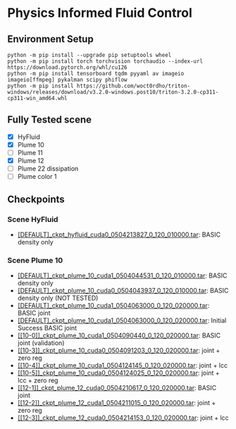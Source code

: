 # Physics Informed Fluid Control

## Environment Setup
```shell
python -m pip install --upgrade pip setuptools wheel
python -m pip install torch torchvision torchaudio --index-url https://download.pytorch.org/whl/cu126
python -m pip install tensorboard tqdm pyyaml av imageio imageio[ffmpeg] pykalman scipy phiflow
python -m pip install https://github.com/woct0rdho/triton-windows/releases/download/v3.2.0-windows.post10/triton-3.2.0-cp311-cp311-win_amd64.whl
```

## Fully Tested scene

- [x] HyFluid
- [x] Plume 10
- [ ] Plume 11
- [x] Plume 12
- [ ] Plume 22 dissipation
- [ ] Plume color 1

## Checkpoints

### Scene HyFluid

- [[DEFAULT]_ckpt_hyfluid_cuda0_0504213827_0_120_010000.tar](history/density/%5BDEFAULT%5D_ckpt_hyfluid_cuda0_0504213827_0_120_010000.tar): BASIC density only

### Scene Plume 10

- [[DEFAULT]_ckpt_plume_10_cuda1_0504044531_0_120_010000.tar](history/density/%5BDEFAULT%5D_ckpt_plume_10_cuda1_0504044531_0_120_010000.tar): BASIC density only
- [[DEFAULT]_ckpt_plume_10_cuda0_0504043937_0_120_010000.tar](history/density/%5BDEFAULT%5D_ckpt_plume_10_cuda0_0504043937_0_120_010000.tar): BASIC density only (NOT TESTED)
- [[DEFAULT]_ckpt_plume_10_cuda1_0504063000_0_120_020000.tar](history/joint/%5BDEFAULT%5D_ckpt_plume_10_cuda1_0504063000_0_120_020000.tar): BASIC joint
- [[DEFAULT]_ckpt_plume_10_cuda1_0504063000_0_120_020000.tar](history/joint/%5BDEFAULT%5D_ckpt_plume_10_cuda1_0504063000_0_120_020000.tar): Initial Success BASIC joint
- [[[10-0]]_ckpt_plume_10_cuda1_0504090440_0_120_020000.tar](history/joint/%5B%5B10-0%5D%5D_ckpt_plume_10_cuda1_0504090440_0_120_020000.tar): BASIC joint (validation)
- [[[10-3]]_ckpt_plume_10_cuda0_0504091203_0_120_020000.tar](history/joint/%5B%5B10-3%5D%5D_ckpt_plume_10_cuda0_0504091203_0_120_020000.tar): joint + zero reg
- [[[10-4]]_ckpt_plume_10_cuda1_0504124145_0_120_020000.tar](history/joint/%5B%5B10-4%5D%5D_ckpt_plume_10_cuda1_0504124145_0_120_020000.tar): joint + lcc
- [[[10-5]]_ckpt_plume_10_cuda0_0504124025_0_120_020000.tar](history/joint/%5B%5B10-5%5D%5D_ckpt_plume_10_cuda0_0504124025_0_120_020000.tar): joint + lcc + zero reg
- [[[12-1]]_ckpt_plume_12_cuda0_0504210617_0_120_020000.tar](history/joint/%5B%5B12-1%5D%5D_ckpt_plume_12_cuda0_0504210617_0_120_020000.tar): BASIC joint
- [[[12-2]]_ckpt_plume_12_cuda1_0504211015_0_120_020000.tar](history/joint/%5B%5B12-2%5D%5D_ckpt_plume_12_cuda1_0504211015_0_120_020000.tar): joint + zero reg
- [[[12-3]]_ckpt_plume_12_cuda0_0504214153_0_120_020000.tar](history/joint/%5B%5B12-3%5D%5D_ckpt_plume_12_cuda0_0504214153_0_120_020000.tar): joint + lcc